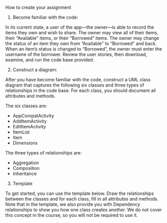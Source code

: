 How to create your assignment

1. Become familiar with the code:

In its current state, a user of the app—the owner—is able to record the items they own and wish to share. 
The owner may view all of their items, their “Available” items, or their “Borrowed” items.
The owner may change the status of an item they own from “Available” to “Borrowed” and back.
When an item’s status is changed to “Borrowed”, the owner must enter the username of the borrower.
Review the user stories, then download, examine, and run the code base provided.

2. Construct a diagram:

After you have become familiar with the code, construct a UML class diagram that captures the following six classes and three types of relationships in the code base. For each class, you should document all attributes and methods.

The six classes are:

- AppCompatActivity
- AddItemActivity
- EditItemActivity
- ItemList
- Item
- Dimensions

The three types of relationships are:

- Aggregation
- Composition
- Inheritance

3. Template

To get started, you can use the template below. Draw the relationships between the classes and for each class, fill in all attributes and methods. Note that in the template, we also provide you with Dependency relationships to show you how one class creates another. We do not cover this concept in the course, so you will not be required to use it. 